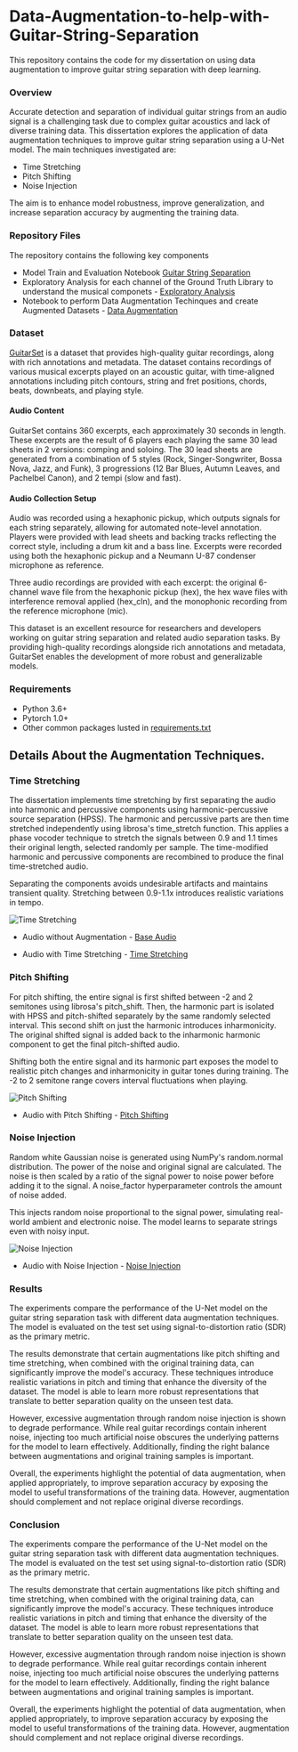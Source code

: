 # Data-Augmentation-to-help-with-Guitar-String-Separation

This repository contains the code for my dissertation on using data augmentation to improve guitar string separation with deep learning.

### Overview

Accurate detection and separation of individual guitar strings from an audio signal is a challenging task due to complex guitar acoustics and lack of diverse training data. This dissertation explores the application of data augmentation techniques to improve guitar string separation using a U-Net model.
The main techniques investigated are:
- Time Stretching
- Pitch Shifting
- Noise Injection

The aim is to enhance model robustness, improve generalization, and increase separation accuracy by augmenting the training data.

### Repository Files
The repository contains the following key components
- Model Train and Evaluation Notebook [Guitar String Separation](https://github.com/change0z/Data-Augmentation-to-help-with-Guitar-String-Separation/blob/main/GSS.ipynb)
- Exploratory Analysis for each channel of the Ground Truth Library to understand the musical componets - [Exploratory Analysis](https://github.com/change0z/Data-Augmentation-to-help-with-Guitar-String-Separation/blob/main/Exploratory_Analysis.ipynb)
- Notebook to perform Data Augmentation Techinques and create Augmented Datasets - [Data Augmentation](https://github.com/change0z/Data-Augmentation-to-help-with-Guitar-String-Separation/blob/main/Data_Augmentation_Dataset_Creation.ipynb)

### Dataset

[GuitarSet](https://guitarset.weebly.com/) is a dataset that provides high-quality guitar recordings, along with rich annotations and metadata. The dataset contains recordings of various musical excerpts played on an acoustic guitar, with time-aligned annotations including pitch contours, string and fret positions, chords, beats, downbeats, and playing style.

#### Audio Content

GuitarSet contains 360 excerpts, each approximately 30 seconds in length. These excerpts are the result of 6 players each playing the same 30 lead sheets in 2 versions: comping and soloing. The 30 lead sheets are generated from a combination of 5 styles (Rock, Singer-Songwriter, Bossa Nova, Jazz, and Funk), 3 progressions (12 Bar Blues, Autumn Leaves, and Pachelbel Canon), and 2 tempi (slow and fast).

#### Audio Collection Setup

Audio was recorded using a hexaphonic pickup, which outputs signals for each string separately, allowing for automated note-level annotation. Players were provided with lead sheets and backing tracks reflecting the correct style, including a drum kit and a bass line. Excerpts were recorded using both the hexaphonic pickup and a Neumann U-87 condenser microphone as reference.

Three audio recordings are provided with each excerpt: the original 6-channel wave file from the hexaphonic pickup (hex), the hex wave files with interference removal applied (hex_cln), and the monophonic recording from the reference microphone (mic).

This dataset is an excellent resource for researchers and developers working on guitar string separation and related audio separation tasks. By providing high-quality recordings alongside rich annotations and metadata, GuitarSet enables the development of more robust and generalizable models.

### Requirements
- Python 3.6+
- Pytorch 1.0+
- Other common packages lusted in [requirements.txt](https://github.com/change0z/Data-Augmentation-to-help-with-Guitar-String-Separation/blob/main/requirements.txt)

## Details About the Augmentation Techniques.

### Time Stretching

The dissertation implements time stretching by first separating the audio into harmonic and percussive components using harmonic-percussive source separation (HPSS). The harmonic and percussive parts are then time stretched independently using librosa's time_stretch function. This applies a phase vocoder technique to stretch the signals between 0.9 and 1.1 times their original length, selected randomly per sample. The time-modified harmonic and percussive components are recombined to produce the final time-stretched audio.

Separating the components avoids undesirable artifacts and maintains transient quality. Stretching between 0.9-1.1x introduces realistic variations in tempo.


![Time Stretching](Images/Time_Stretching.png)


- Audio without Augmentation - [Base Audio](https://github.com/change0z/Data-Augmentation-to-help-with-Guitar-String-Separation/blob/main/Test%20Audio%20File/00_BN1-129-Eb_comp.wav)


- Audio with Time Stretching - [Time Stretching](https://github.com/change0z/Data-Augmentation-to-help-with-Guitar-String-Separation/blob/main/Test%20Audio%20File/BN1_TS.wav)


### Pitch Shifting

For pitch shifting, the entire signal is first shifted between -2 and 2 semitones using librosa's pitch_shift. Then, the harmonic part is isolated with HPSS and pitch-shifted separately by the same randomly selected interval. This second shift on just the harmonic introduces inharmonicity. The original shifted signal is added back to the inharmonic harmonic component to get the final pitch-shifted audio.

Shifting both the entire signal and its harmonic part exposes the model to realistic pitch changes and inharmonicity in guitar tones during training. The -2 to 2 semitone range covers interval fluctuations when playing.

![Pitch Shifting](https://github.com/change0z/Data-Augmentation-to-help-with-Guitar-String-Separation/blob/main/Images/Pitch%20Shifting.png)

- Audio with Pitch Shifting - [Pitch Shifting](https://github.com/change0z/Data-Augmentation-to-help-with-Guitar-String-Separation/blob/main/Test%20Audio%20File/BN1_PS.wav)

### Noise Injection 

Random white Gaussian noise is generated using NumPy's random.normal distribution. The power of the noise and original signal are calculated. The noise is then scaled by a ratio of the signal power to noise power before adding it to the signal. A noise_factor hyperparameter controls the amount of noise added.

This injects random noise proportional to the signal power, simulating real-world ambient and electronic noise. The model learns to separate strings even with noisy input.

![Noise Injection](https://github.com/change0z/Data-Augmentation-to-help-with-Guitar-String-Separation/blob/main/Images/Noise_Injection.png)

- Audio with Noise Injection - [Noise Injection](https://github.com/change0z/Data-Augmentation-to-help-with-Guitar-String-Separation/blob/main/Test%20Audio%20File/BN1_NI.wav)

### Results

The experiments compare the performance of the U-Net model on the guitar string separation task with different data augmentation techniques. The model is evaluated on the test set using signal-to-distortion ratio (SDR) as the primary metric.

The results demonstrate that certain augmentations like pitch shifting and time stretching, when combined with the original training data, can significantly improve the model's accuracy. These techniques introduce realistic variations in pitch and timing that enhance the diversity of the dataset. The model is able to learn more robust representations that translate to better separation quality on the unseen test data.

However, excessive augmentation through random noise injection is shown to degrade performance. While real guitar recordings contain inherent noise, injecting too much artificial noise obscures the underlying patterns for the model to learn effectively. Additionally, finding the right balance between augmentations and original training samples is important.

Overall, the experiments highlight the potential of data augmentation, when applied appropriately, to improve separation accuracy by exposing the model to useful transformations of the training data. However, augmentation should complement and not replace original diverse recordings.

### Conclusion

The experiments compare the performance of the U-Net model on the guitar string separation task with different data augmentation techniques. The model is evaluated on the test set using signal-to-distortion ratio (SDR) as the primary metric.

The results demonstrate that certain augmentations like pitch shifting and time stretching, when combined with the original training data, can significantly improve the model's accuracy. These techniques introduce realistic variations in pitch and timing that enhance the diversity of the dataset. The model is able to learn more robust representations that translate to better separation quality on the unseen test data.

However, excessive augmentation through random noise injection is shown to degrade performance. While real guitar recordings contain inherent noise, injecting too much artificial noise obscures the underlying patterns for the model to learn effectively. Additionally, finding the right balance between augmentations and original training samples is important.

Overall, the experiments highlight the potential of data augmentation, when applied appropriately, to improve separation accuracy by exposing the model to useful transformations of the training data. However, augmentation should complement and not replace original diverse recordings.

